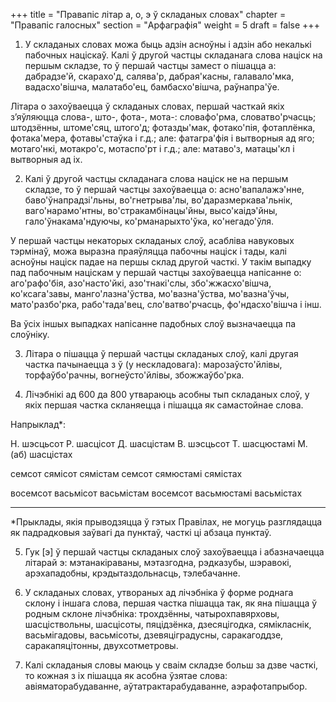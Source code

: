 +++
title = "Правапіс літар а, о, э ў складаных словах"
chapter = "Правапіс галосных"
section = "Арфаграфія"
weight = 5
draft = false
+++

1. У складаных словах можа быць адзін асноўны і адзін або некалькі пабочных націскаў. Калі ў другой частцы складанага слова націск на першым складзе, то ў першай частцы замест о пішацца а: дабрадзе'й, скарахо'д, салява'р, дабрая'касны, галавало'мка, вадасхо'вішча, малатабо'ец, бамбасхо'вішча, раўнапра'ўе.

Літара о захоўваецца ў складаных словах, першай часткай якіх з’яўляюцца слова-, што-, фота-, мота-: словафо'рма, словатво'рчасць; штодзённы, штоме'сяц, штого'д; фотазды'мак, фотако'пія, фотаплёнка, фотака'мера, фотавы'стаўка і г.д.; але: фатагра'фія і вытворныя ад яго; мотаго'нкі, мотакро'с, мотаспо'рт і г.д.; але: матаво'з, матацы'кл і вытворныя ад іх.

2. Калі ў другой частцы складанага слова націск не на першым складзе, то ў першай частцы захоўваецца о: аснo'вапалажэ'нне, бавo'ўнапрадзі'льны, вo'гнетрыва'лы, вo'даразмеркава'льнік, вагo'нарамо'нтны, вo'стракамбінацы'йны, высo'каідэ'йны, галo'ўнакама'ндуючы, кo'рманарыхто'ўка, кo'негадо'ўля.

У першай частцы некаторых складаных слоў, асабліва навуковых тэрмінаў, можа выразна праяўляцца пабочны націск і тады, калі асноўны націск падае на першы склад другой часткі. У такім выпадку пад пабочным націскам у першай частцы захоўваецца напісанне о: агo'рафо'бія, азo'насто'йкі, азo'тнакі'слы, збo'жжасхо'вішча, кo'ксага'завы, мангo'лазна'ўства, мo'вазна'ўства, мo'вазна'ўчы, матo'разбо'рка, рабo'тада'вец, слo'ватво'рчасць, фo'ндасхо'вішча і інш.

Ва ўсіх іншых выпадках напісанне падобных слоў вызначаецца па слоўніку.

3. Літара о пішацца ў першай частцы складаных слоў, калі другая частка пачынаецца з ў (у нескладовага): марозаўсто'йлівы, торфаўбо'рачны, вогнеўсто'йлівы, збожжаўбо'рка.

4. Лічэбнікі ад 600 да 800 утвараюць асобны тып складаных слоў, у якіх першая частка скланяецца і пішацца як самастойнае слова.

 Напрыклад*:

Н. шэсцьсот 
Р. шасцісот
Д. шасцістам
В. шэсцьсот
Т. шасцюстамі
М. (аб) шасцістах

семсот 
сямісот
сямістам
семсот
сямюстамі
сямістах

восемсот
васьмісот
васьмістам
восемсот
васьмюстамі
васьмістах

 ______________________________

*Прыклады, якія прыводзяцца ў гэтых Правілах, не могуць разглядацца як падрадковыя заўвагі да пунктаў, часткі ці абзаца пунктаў.

5. Гук [э] ў першай частцы складаных слоў захоўваецца і абазначаецца літарай э: мэтанакіраваны, мэтазгодна, рэдказубы, шэравокі, арэхападобны, крэдытаздольнасць, тэлебачанне.

6. У складаных словах, утвораных ад лічэбніка ў форме роднага склону і іншага слова, першая частка пішацца так, як яна пішацца ў родным склоне лічэбніка: трохдзённы, чатырохпавярховы, шасціствольны, шасцісоты, пяцідзёнка, дзесяцігодка, сямікласнік, васьмігадовы, васьмісоты, дзевяціградусны, саракагоддзе, саракапяцітонны, двухсотметровы.

7. Калі складаныя словы маюць у сваім складзе больш за дзве часткі, то кожная з іх пішацца як асобна ўзятае слова: авіяматорабудаванне, аўтатрактарабудаванне, аэрафотапрыбор.
